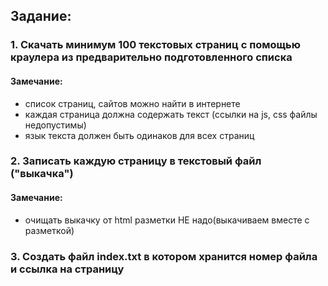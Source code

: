 ## Задание:

### 1. Скачать минимум 100 текстовых страниц с помощью краулера из  предварительно  подготовленного списка 

#### Замечание: 

- список страниц, сайтов можно найти в интернете
- каждая страница должна содержать текст (ссылки на js, css файлы недопустимы)
- язык текста  должен быть одинаков для всех страниц

### 2. Записать каждую страницу в  текстовый файл ("выкачка")

#### Замечание:  

- очищать выкачку от html разметки  НЕ надо(выкачиваем вместе с разметкой)

### 3. Создать файл index.txt в котором хранится номер файла и ссылка на страницу